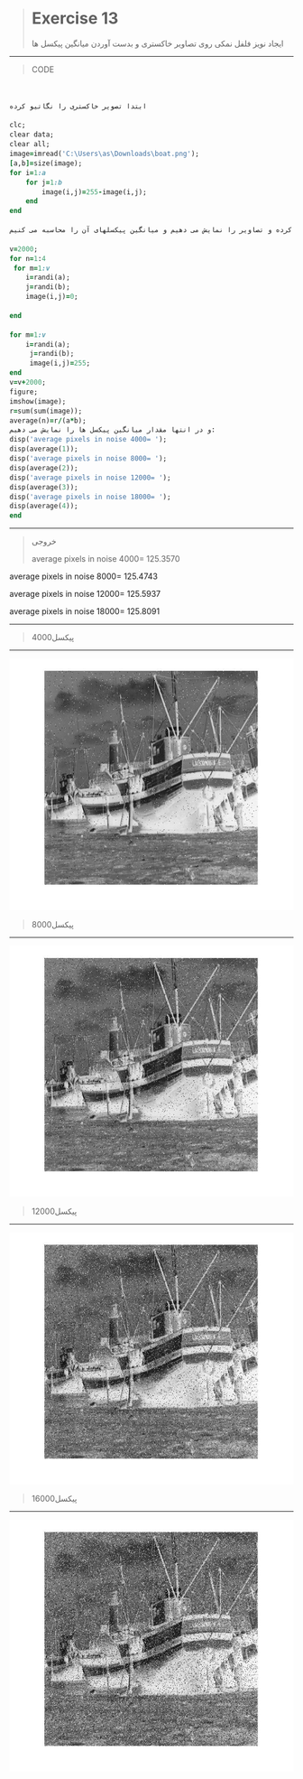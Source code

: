 
> # Exercise 13
> ایجاد نویز فلفل نمکی روی تصاویر خاکستری و بدست آوردن میانگین پیکسل ها
***
>CODE


```ruby
 

ابتدا تصویر خاکستری را نگاتیو کرده

clc;
clear data;
clear all;
image=imread('C:\Users\as\Downloads\boat.png');
[a,b]=size(image);
for i=1:a
    for j=1:b
        image(i,j)=255-image(i,j);
    end 
end

سپس با 4 عدد مختلف نویز فلفل نمکی را اعمال کرده و تصاویر را نمایش می دهیم و میانگین پیکسلهای آن را محاسبه می کنیم:

v=2000;
for n=1:4
 for m=1:v
    i=randi(a);
    j=randi(b);
    image(i,j)=0;

end

for m=1:v
    i=randi(a);
     j=randi(b);
     image(i,j)=255;
end
v=v+2000;
figure;
imshow(image);
r=sum(sum(image));
average(n)=r/(a*b);
و در انتها مقدار میانگین پیکسل ها را نمایش می دهیم:
disp('average pixels in noise 4000= ');
disp(average(1));
disp('average pixels in noise 8000= ');
disp(average(2));
disp('average pixels in noise 12000= ');
disp(average(3));
disp('average pixels in noise 18000= ');
disp(average(4));
end
```
***


> خروجی
> 
> average pixels in noise 4000= 
  125.3570

average pixels in noise 8000= 
  125.4743

average pixels in noise 12000= 
  125.5937

average pixels in noise 18000= 
  125.8091
>
***
> 4000پیکسل
***
![alt text](https://github.com/semnan-university-ai/image-processing-class/blob/main/excersiecs/afsaneh427726/13/4000.jpg)

> 8000پیکسل 
***
![alt text](https://github.com/semnan-university-ai/image-processing-class/blob/main/excersiecs/afsaneh427726/13/8000.jpg)

> 12000پیکسل
***
![alt text](https://github.com/semnan-university-ai/image-processing-class/blob/main/excersiecs/afsaneh427726/13/12000.jpg)

> 16000پیکسل
***
![alt text](https://github.com/semnan-university-ai/image-processing-class/blob/main/excersiecs/afsaneh427726/13/16000.jpg)


